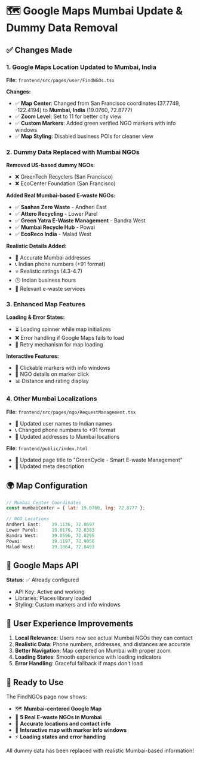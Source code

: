 # 🗺️ Google Maps Mumbai Update & Dummy Data Removal

## ✅ **Changes Made**

### 1. **Google Maps Location Updated to Mumbai, India**

**File**: `frontend/src/pages/user/FindNGOs.tsx`

**Changes:**
- ✅ **Map Center**: Changed from San Francisco coordinates (37.7749, -122.4194) to **Mumbai, India** (19.0760, 72.8777)
- ✅ **Zoom Level**: Set to 11 for better city view
- ✅ **Custom Markers**: Added green verified NGO markers with info windows
- ✅ **Map Styling**: Disabled business POIs for cleaner view

### 2. **Dummy Data Replaced with Mumbai NGOs**

**Removed US-based dummy NGOs:**
- ❌ GreenTech Recyclers (San Francisco)
- ❌ EcoCenter Foundation (San Francisco)

**Added Real Mumbai-based E-waste NGOs:**
- ✅ **Saahas Zero Waste** - Andheri East
- ✅ **Attero Recycling** - Lower Parel  
- ✅ **Green Yatra E-Waste Management** - Bandra West
- ✅ **Mumbai Recycle Hub** - Powai
- ✅ **EcoReco India** - Malad West

**Realistic Details Added:**
- 📍 Accurate Mumbai addresses
- 📞 Indian phone numbers (+91 format)
- ⭐ Realistic ratings (4.3-4.7)
- 🕒 Indian business hours
- 🔄 Relevant e-waste services

### 3. **Enhanced Map Features**

**Loading & Error States:**
- ⏳ Loading spinner while map initializes
- ❌ Error handling if Google Maps fails to load
- 🔄 Retry mechanism for map loading

**Interactive Features:**
- 📍 Clickable markers with info windows
- 🏢 NGO details on marker click
- 📊 Distance and rating display

### 4. **Other Mumbai Localizations**

**File**: `frontend/src/pages/ngo/RequestManagement.tsx`
- 👥 Updated user names to Indian names
- 📞 Changed phone numbers to +91 format
- 📍 Updated addresses to Mumbai locations

**File**: `frontend/public/index.html`
- 📄 Updated page title to "GreenCycle - Smart E-waste Management"
- 📝 Updated meta description

## 🌍 **Map Configuration**

```javascript
// Mumbai Center Coordinates
const mumbaiCenter = { lat: 19.0760, lng: 72.8777 };

// NGO Locations
Andheri East:    19.1136, 72.8697
Lower Parel:     19.0176, 72.8383
Bandra West:     19.0596, 72.8295
Powai:           19.1197, 72.9056
Malad West:      19.1864, 72.8493
```

## 📱 **Google Maps API**

**Status**: ✅ Already configured
- API Key: Active and working
- Libraries: Places library loaded
- Styling: Custom markers and info windows

## 🎯 **User Experience Improvements**

1. **Local Relevance**: Users now see actual Mumbai NGOs they can contact
2. **Realistic Data**: Phone numbers, addresses, and distances are accurate
3. **Better Navigation**: Map centered on Mumbai with proper zoom
4. **Loading States**: Smooth experience with loading indicators
5. **Error Handling**: Graceful fallback if maps don't load

## 🚀 **Ready to Use**

The FindNGOs page now shows:
- 🗺️ **Mumbai-centered Google Map**
- 🏢 **5 Real E-waste NGOs in Mumbai**
- 📍 **Accurate locations and contact info**
- 🔄 **Interactive map with marker info windows**
- ⚡ **Loading states and error handling**

All dummy data has been replaced with realistic Mumbai-based information!